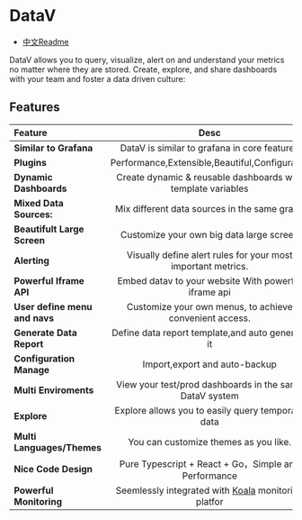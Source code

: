 # DataV

- [中文Readme](./README_CN.md)

DataV allows you to query, visualize, alert on and understand your metrics no matter where they are stored. Create, explore, and share dashboards with your team and foster a data driven culture:

## Features

| Feature  |  Desc  |
|:------|:------------:|
|**Similar to Grafana** |DataV is similar to grafana in core features|
|**Plugins**|Performance,Extensible,Beautiful,Configurable|
|**Dynamic Dashboards**|Create dynamic & reusable dashboards with template variables|
|**Mixed Data Sources:**|Mix different data sources in the same graph|
|**Beautifult Large Screen**|Customize your own big data large screen|
|**Alerting**|Visually define alert rules for your most important metrics.|
|**Powerful Iframe API**|Embed datav to your website With powerful iframe api|
|**User define menu and navs**|Customize your own menus, to achieve convenient access.|
|**Generate Data Report**|Define data report template,and auto generate it|
|**Configuration Manage**|Import,export and auto-backup|
|**Multi Enviroments**|View your test/prod dashboards in the same DataV system|
|**Explore**|Explore allows you to easily query temporary data|
|**Multi Languages/Themes**|You can customize themes as you like.|
|**Nice Code Design**|Pure Typescript + React + Go，Simple and Performance|
|**Powerful Monitoring**|Seemlessly integrated with [Koala](https://github.com/apm-ai/koala) monitoring platfor |